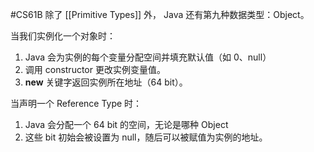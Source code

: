 #CS61B 
除了 [[Primitive Types]] 外， Java 还有第九种数据类型：Object。

当我们实例化一个对象时：
1. Java 会为实例的每个变量分配空间并填充默认值（如 0、null）
2. 调用 constructor 更改实例变量值。
3. **new** 关键字返回实例所在地址（64 bit）。

当声明一个 Reference Type 时：
1. Java 会分配一个 64 bit 的空间，无论是哪种 Object
2. 这些 bit 初始会被设置为 null，随后可以被赋值为实例的地址。